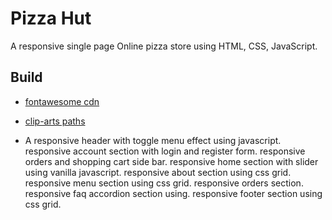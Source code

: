 # Pizza Hut

A responsive single page Online pizza store using HTML, CSS, JavaScript.

## Build

- [fontawesome cdn](https://cdnjs.com/libraries/font-awesome)
- [clip-arts paths](https://bennettfeely.com/clippy/)

- A responsive header with toggle menu effect using javascript.
  responsive account section with login and register form.
  responsive orders and shopping cart side bar.
  responsive home section with slider using vanilla javascript.
  responsive about section using css grid.
  responsive menu section using css grid.
  responsive orders section.
  responsive faq accordion section using.
  responsive footer section using css grid.
